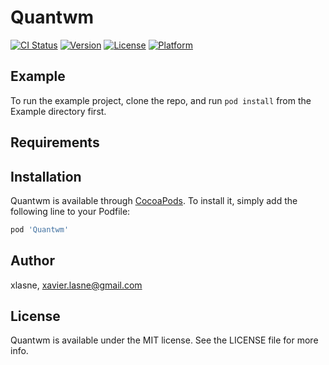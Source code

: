 # Quantwm

[![CI Status](http://img.shields.io/travis/xlasne/Quantwm.svg?style=flat)](https://travis-ci.org/xlasne/Quantwm)
[![Version](https://img.shields.io/cocoapods/v/Quantwm.svg?style=flat)](http://cocoapods.org/pods/Quantwm)
[![License](https://img.shields.io/cocoapods/l/Quantwm.svg?style=flat)](http://cocoapods.org/pods/Quantwm)
[![Platform](https://img.shields.io/cocoapods/p/Quantwm.svg?style=flat)](http://cocoapods.org/pods/Quantwm)

## Example

To run the example project, clone the repo, and run `pod install` from the Example directory first.

## Requirements

## Installation

Quantwm is available through [CocoaPods](http://cocoapods.org). To install
it, simply add the following line to your Podfile:

```ruby
pod 'Quantwm'
```

## Author

xlasne, xavier.lasne@gmail.com

## License

Quantwm is available under the MIT license. See the LICENSE file for more info.
